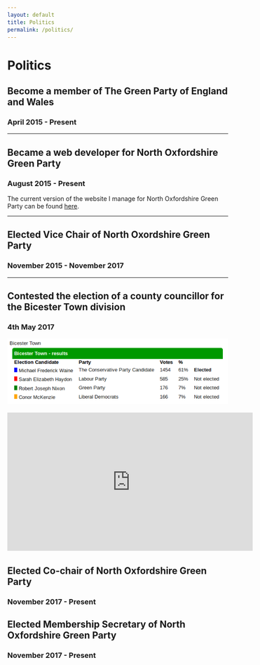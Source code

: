 ```yaml
---
layout: default
title: Politics
permalink: /politics/
---
```


# Politics

## Become a member of The Green Party of England and Wales
### April 2015 - Present

<hr>

## Became a web developer for North Oxfordshire Green Party
### August 2015 - Present
The current version of the website I manage for North Oxfordshire Green Party can be found [here](http://nogp.org.uk).

<hr>

## Elected Vice Chair of North Oxordshire Green Party
### November 2015 - November 2017

<hr>

## Contested the election of a county councillor for the Bicester Town division
### 4th May 2017

<img src="images/bicestertownelection2017.png">

<br>
<br>

<iframe width="560" height="315" src="https://www.youtube.com/embed/videoseries?list=PLJSZPV8nvInM0TSCFq9gQzoZ4Vcpra9wr" frameborder="0" allowfullscreen></iframe>

## Elected Co-chair of North Oxfordshire Green Party
### November 2017 - Present

## Elected Membership Secretary of North Oxfordshire Green Party
### November 2017 - Present 